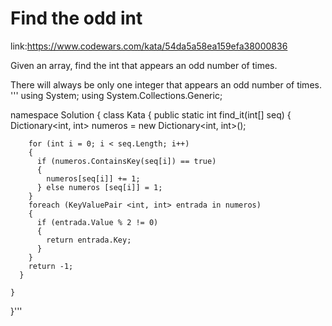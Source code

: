 # Find the odd int

link:https://www.codewars.com/kata/54da5a58ea159efa38000836

Given an array, find the int that appears an odd number of times.

There will always be only one integer that appears an odd number of times.
'''
using System;
using System.Collections.Generic;

namespace Solution
{
  class Kata
    {
    public static int find_it(int[] seq) 
      {
        Dictionary<int, int> numeros = new Dictionary<int, int>();
      
        for (int i = 0; i < seq.Length; i++)
        {
          if (numeros.ContainsKey(seq[i]) == true)
          {
            numeros[seq[i]] += 1;
          } else numeros [seq[i]] = 1;
        }  
        foreach (KeyValuePair <int, int> entrada in numeros)
        {
          if (entrada.Value % 2 != 0)
          {
            return entrada.Key;
          }
        }        
        return -1;
      }
       
    }
}'''
